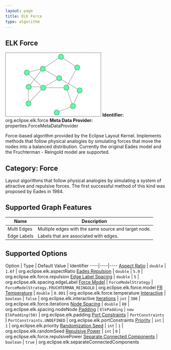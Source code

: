```yaml
---
layout: page
title: ELK Force
type: algorithm
---
```

## ELK Force
![](images/force.png)
**Identifier:** org.eclipse.elk.force
**Meta Data Provider:** properties.ForceMetaDataProvider

Force-based algorithm provided by the Eclipse Layout Kernel. Implements methods that follow physical analogies by simulating forces that move the nodes into a balanced distribution. Currently the original Eades model and the Fruchterman - Reingold model are supported.

## Category: Force
Layout algorithms that follow physical analogies by simulating a system of attractive and repulsive forces. The first successful method of this kind was proposed by Eades in 1984.

## Supported Graph Features

Name | Description
----|----
Multi Edges | Multiple edges with the same source and target node.
Edge Labels | Labels that are associated with edges.

## Supported Options

Option | Type | Default Value | Identifier
----|----|----
[Aspect Ratio](org-eclipse-elk-aspectRatio) | `double` | `1.6f` | org.eclipse.elk.aspectRatio
[Eades Repulsion](org-eclipse-elk-force-repulsion) | `double` | `5.0` | org.eclipse.elk.force.repulsion
[Edge Label Spacing](org-eclipse-elk-spacing-edgeLabel) | `double` | `5` | org.eclipse.elk.spacing.edgeLabel
[Force Model](org-eclipse-elk-force-model) | `ForceModelStrategy` | `ForceModelStrategy.FRUCHTERMAN_REINGOLD` | org.eclipse.elk.force.model
[FR Temperature](org-eclipse-elk-force-temperature) | `double` | `0.001` | org.eclipse.elk.force.temperature
[Interactive](org-eclipse-elk-interactive) | `boolean` | `false` | org.eclipse.elk.interactive
[Iterations](org-eclipse-elk-force-iterations) | `int` | `300` | org.eclipse.elk.force.iterations
[Node Spacing](org-eclipse-elk-spacing-nodeNode) | `double` | `80` | org.eclipse.elk.spacing.nodeNode
[Padding](org-eclipse-elk-padding) | `ElkPadding` | `new ElkPadding(50)` | org.eclipse.elk.padding
[Port Constraints](org-eclipse-elk-portConstraints) | `PortConstraints` | `PortConstraints.UNDEFINED` | org.eclipse.elk.portConstraints
[Priority](org-eclipse-elk-priority) | `int` | `1` | org.eclipse.elk.priority
[Randomization Seed](org-eclipse-elk-randomSeed) | `int` | `1` | org.eclipse.elk.randomSeed
[Repulsive Power](org-eclipse-elk-force-repulsivePower) | `int` | `0` | org.eclipse.elk.force.repulsivePower
[Separate Connected Components](org-eclipse-elk-separateConnectedComponents) | `boolean` | `true` | org.eclipse.elk.separateConnectedComponents

